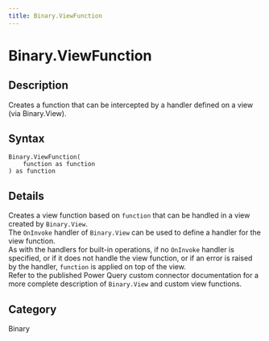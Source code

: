 ```yaml
---
title: Binary.ViewFunction
---
```


# Binary.ViewFunction


## Description

Creates a function that can be intercepted by a handler defined on a view (via Binary.View).


## Syntax

```powerquery
Binary.ViewFunction(
    function as function
) as function
```


## Details

Creates a view function based on <code>function</code> that can be handled in a view created by <code>Binary.View</code>.<br />The <code>OnInvoke</code> handler of <code>Binary.View</code> can be used to define a handler for the view function.<br />As with the handlers for built-in operations, if no <code>OnInvoke</code> handler is specified, or if it does not handle the view function, or if an error is raised by the handler, <code>function</code> is applied on top of the view.<br />Refer to the published Power Query custom connector documentation for a more complete description of <code>Binary.View</code> and custom view functions.<br />



## Category
Binary
